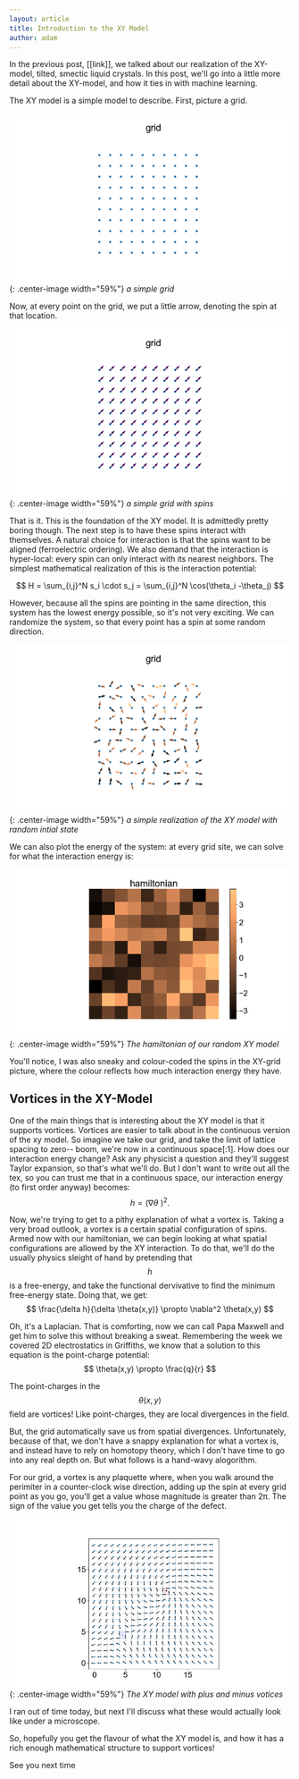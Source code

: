 ```yaml
---
layout: article
title: Introduction to the XY Model
author: adam
---
```


In the previous post, [[link]], we talked about our realization of the XY-model, tilted, smectic liquid crystals. In this post, we'll go into a little more detail about the XY-model, and how it ties in with machine learning.

The XY model is a simple model to describe. First, picture a grid.


![xy model grid ](/assets/images/xy/basic-grid.png "a simple grid"){: .center-image width="59%"}
*a simple grid*

Now, at every point on the grid, we put a little arrow, denoting the spin at that location.

![xy model grid with spin ](/assets/images/xy/grid-spin1.png "a simple grid with spins"){: .center-image width="59%"}
*a simple grid with spins*

That is it. This is the foundation of the XY model. It is admittedly pretty boring though. The next step is to have these spins interact with themselves. A natural choice for interaction is that the spins want to be aligned (ferroelectric ordering). We also demand that the interaction is hyper-local: every spin can only interact with its nearest neighbors. The simplest mathematical realization of this is the interaction potential:


$$
H = \sum_{i,j}^N s_i \cdot s_j = \sum_{i,j}^N \cos(\theta_i -\theta_j)
$$

However, because all the spins are pointing in the same direction, this system has the lowest energy possible, so it's not very exciting. We can randomize the system, so that every point has a spin at some random direction.

![xy model grid with random spins](/assets/images/xy/random-colored-spins.png "a simple grid with random spins"){: .center-image width="59%"}
*a simple realization of the XY model with random intial state*

We can also plot the energy of the system: at every grid site, we can solve for what the interaction energy is:

![xy model hamiltonian](/assets/images/xy/random-hamil.png "The hamiltonian of our grid with random spins"){: .center-image width="59%"}
*The hamiltonian of our random XY model*

You'll notice, I was also sneaky and colour-coded the spins in the XY-grid picture, where the colour reflects how much interaction energy they have.


## Vortices in the XY-Model
One of the main things that is interesting about the XY model is that it supports vortices. Vortices are easier to talk about in the continuous version of the xy model. So imagine we take our grid, and take the limit of lattice spacing to zero-- boom, we're now in a continuous space[:1]. How does our interaction energy change? Ask any physicist a question and they'll suggest Taylor expansion, so that's what we'll do. But I don't want to write out all the tex, so you can trust
me that in a continuous space, our interaction energy (to first order anyway) becomes:
$$
h = \left( \nabla \theta\ \right )^2.
$$

Now, we're trying to get to a pithy explanation of what a vortex is. Taking a very broad outlook, a vortex is a certain spatial configuration of spins. Armed now with our hamiltonian, we can begin looking at what spatial configurations are allowed by the XY interaction. To do that, we'll do the usually physics sleight of hand by pretending that $$h$$ is a free-energy, and take the functional dervivative to find the minimum free-energy state. Doing that, we get:
$$
\frac{\delta h}{\delta \theta(x,y)} \propto \nabla^2 \theta(x,y)
$$

Oh, it's a Laplacian. That is comforting, now we can call Papa Maxwell and get him to solve this without breaking a sweat. Remembering the week we covered 2D electrostatics in Griffiths, we know that a solution to this equation is the point-charge potential:
$$
\theta(x,y) \propto \frac{q}{r}
$$

The point-charges in the $$\theta(x,y)$$ field are vortices! Like point-charges, they are local divergences in the field.


But, the grid automatically save us from spatial divergences. Unfortunately, because of that, we don't have a snappy explanation for what a vortex is, and instead have to rely on homotopy theory, which I don't have time to go into any real depth on. But what follows is a hand-wavy alogorithm.


For our grid, a vortex is any plaquette where, when you walk around the perimiter in a counter-clock wise direction, adding up the spin at every grid point as you go, you'll get a value whose magnitude is greater than 2π. The sign of the value you get tells you the charge of the defect.


![xy model with labeled defects](/assets/images/xy/test.png "the labeled defects for the xy model"){: .center-image width="59%"}
*The XY model with plus and minus votices*

I ran out of time today, but next I'll discuss what these would actually look like under a microscope.

So, hopefully you get the flavour of what the XY model is, and how it has a rich enough mathematical structure to support vortices! 

See you next time
